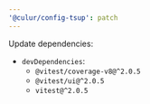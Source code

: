 ```yaml
---
'@culur/config-tsup': patch
---
```


Update dependencies:

- `devDependencies`:
  - `@vitest/coverage-v8@^2.0.5`
  - `@vitest/ui@^2.0.5`
  - `vitest@^2.0.5`
